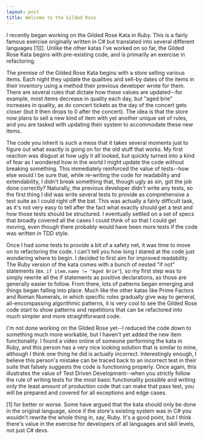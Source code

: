 ```yaml
---
layout: post
title: Welcome to the Gilded Rose
---
```

I recently began working on the Gilded Rose Kata in Ruby. This is a fairly famous exercise originally written in C# but translated into several different languages [1][]. Unlike the other katas I've worked on so far, the Gilded Rose Kata begins with pre-existing code, and is primarily an exercise in refactoring.

The premise of the Gilded Rose Kata begins with a store selling various items. Each night they update the qualities and sell-by dates of the items in their inventory using a method their previous developer wrote for them. There are several rules that dictate how these values are updated--for example, most items decrease in quality each day, but "aged brie" increases in quality, as do concert tickets as the day of the concert gets closer (but it then drops to 0 after the concert). The idea is that the store now plans to sell a new kind of item with yet another unique set of rules, and you are tasked with updating their system to accommodate these new items.

The code you inherit is such a mess that it takes several moments just to figure out what exactly is going on for the old stuff that works. My first reaction was disgust at how ugly it all looked, but quickly turned into a kind of fear as I wondered how in the world I might update the code without breaking something. This immediately reinforced the value of tests--how else would I be sure that, while re-writing the code for readability and extendability, I didn't break something that, though ugly as sin, got the job done correctly? Naturally, the previous developer didn't write any tests, so the first thing I did was write several tests to provide as comprehensive a test suite as I could right off the bat. This was actually a fairly difficult task, as it's not very easy to tell after the fact what exactly should get a test and how those tests should be structured. I eventually settled on a set of specs that broadly covered all the cases I could think of so that I could get moving, even though there probably would have been more tests if the code was written in TDD style.

Once I had some tests to provide a bit of a safety net, it was time to move on to refactoring the code. I can't tell you how long I stared at the code just wondering where to begin. I decided to first aim for improved readability. The Ruby version of the kata comes with a bunch of nested "if not" statements (ex. `if item.name != "Aged Brie"`), so my first step was to simply rewrite all the if statements as positive declarations, as those are generally easier to follow. From there, lots of patterns began emerging and things began falling into place. Much like the other katas like Prime Factors and Roman Numerals, in which specific rules gradually give way to general, all-encompassing algorithmic patterns, it is very cool to see the Gilded Rose code start to show patterns and repetitions that can be refactored into much simpler and more straightforward code.

I'm not done working on the Gilded Rose yet--I reduced the code down to something much more workable, but I haven't yet added the new item functionality. I found a video online of someone performing the kata in Ruby, and this person has a very nice looking solution that is similar to mine, although I think one thing he did is actually incorrect. Interestingly enough, I believe this person's mistake can be traced back to an incorrect test in their suite that falsely suggests the code is functioning properly. Once again, this illustrates the value of Test Driven Development--when you strictly follow the rule of writing tests for the most basic functionality possible and writing only the least amount of production code that can make that pass test, you will be prepared and covered for all exceptions and edge cases.

[1] for better or worse. Some have argued that the kata should only be done in the original language, since if the store's existing system was in C# you wouldn't rewrite the whole thing in, say, Ruby. It's a good point, but I think there's value in the exercise for developers of all languages and skill levels, not just C# devs.